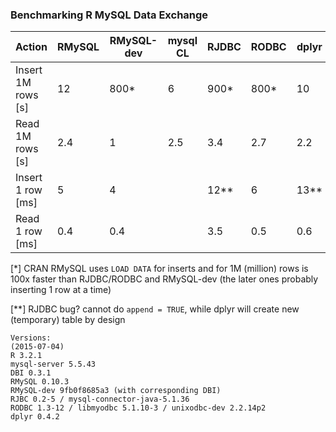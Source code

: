 
### Benchmarking R MySQL Data Exchange


Action                     |  RMySQL | RMySQL-dev | mysql CL | RJDBC | RODBC | dplyr
---------------------------|---------|------------|----------|-------|-------|------
Insert 1M rows [s]         |   12    |    800*    |    6     | 900*  |  800* | 10
Read 1M rows [s]           |   2.4   |     1      |    2.5   |  3.4  |  2.7  | 2.2
Insert 1 row [ms]          |    5    |     4      |          |  12** |   6   | 13**
Read 1 row [ms]            |   0.4   |    0.4     |          |   3.5 |   0.5 | 0.6

[*] CRAN RMySQL uses `LOAD DATA` for inserts and for 1M (million) rows is 100x faster than
RJDBC/RODBC and RMySQL-dev (the later ones probably inserting 1 row at a time)

[**] RJDBC bug? cannot do `append = TRUE`, while dplyr will create new (temporary) table
by design

```
Versions:
(2015-07-04)
R 3.2.1
mysql-server 5.5.43
DBI 0.3.1
RMySQL 0.10.3
RMySQL-dev 9fb0f8685a3 (with corresponding DBI)
RJBC 0.2-5 / mysql-connector-java-5.1.36
RODBC 1.3-12 / libmyodbc 5.1.10-3 / unixodbc-dev 2.2.14p2
dplyr 0.4.2
```

